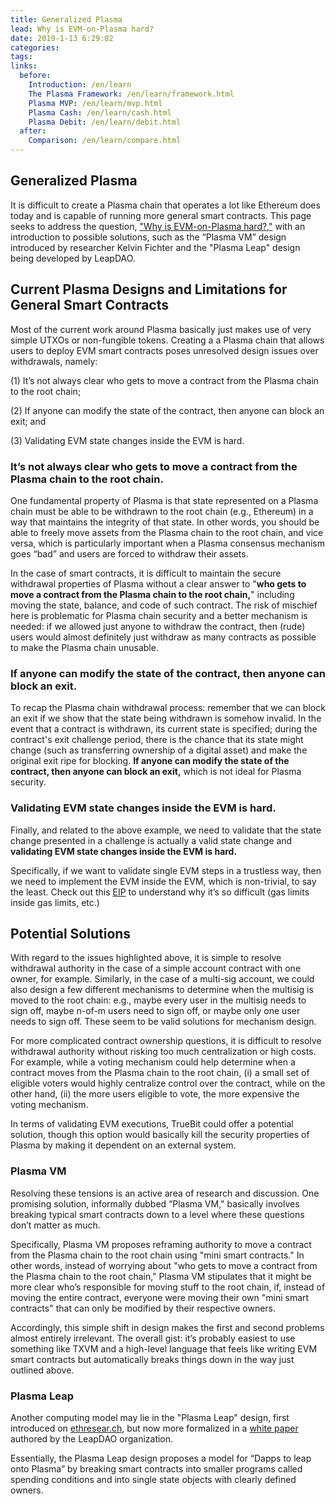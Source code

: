 ```yaml
---
title: Generalized Plasma
lead: Why is EVM-on-Plasma hard?
date: 2019-1-13 6:29:02
categories:
tags:
links:
  before:
    Introduction: /en/learn
    The Plasma Framework: /en/learn/framework.html
    Plasma MVP: /en/learn/mvp.html
    Plasma Cash: /en/learn/cash.html
    Plasma Debit: /en/learn/debit.html
  after:
    Comparison: /en/learn/compare.html
---
```


## Generalized Plasma

It is difficult to create a Plasma chain that operates a lot like Ethereum does today and is capable of running more general smart contracts. 
This page seeks to address the question, ["Why is EVM-on-Plasma hard?,"](https://medium.com/@kelvinfichter/why-is-evm-on-plasma-hard-bf2d99c48df7) with an introduction to possible solutions, such as the “Plasma VM” design introduced by researcher Kelvin Fichter and the "Plasma Leap" design being developed by LeapDAO.

## Current Plasma Designs and Limitations for General Smart Contracts

Most of the current work around Plasma basically just makes use of very simple UTXOs or non-fungible tokens. 
Creating a a Plasma chain that allows users to deploy EVM smart contracts poses unresolved design issues over withdrawals, namely:

(1) It’s not always clear who gets to move a contract from the Plasma chain to the root chain;

(2) If anyone can modify the state of the contract, then anyone can block an exit; and

(3) Validating EVM state changes inside the EVM is hard.

### It’s not always clear who gets to move a contract from the Plasma chain to the root chain.

One fundamental property of Plasma is that state represented on a Plasma chain must be able to be withdrawn to the root chain (e.g., Ethereum) in a way that maintains the integrity of that state. 
In other words, you should be able to freely move assets from the Plasma chain to the root chain, and vice versa, which is particularly important when a Plasma consensus mechanism goes “bad” and users are forced to withdraw their assets.

In the case of smart contracts, it is difficult to maintain the secure withdrawal properties of Plasma without a clear answer to "**who gets to move a contract from the Plasma chain to the root chain,**" including moving the state, balance, and code of such contract. 
The risk of mischief here is problematic for Plasma chain security and a better mechanism is needed: if we allowed just anyone to withdraw the contract, then (rude) users would almost definitely just withdraw as many contracts as possible to make the Plasma chain unusable.   

### If anyone can modify the state of the contract, then anyone can block an exit.

To recap the Plasma chain withdrawal process: remember that we can block an exit if we show that the state being withdrawn is somehow invalid. 
In the event that a contract is withdrawn, its current state is specified; during the contract's exit challenge period, there is the chance that its state might change (such as transferring ownership of a digital asset) and make the original exit ripe for blocking. 
**If anyone can modify the state of the contract, then anyone can block an exit,** which is not ideal for Plasma security.

### Validating EVM state changes inside the EVM is hard.

Finally, and related to the above example, we need to validate that the state change presented in a challenge is actually a valid state change and **validating EVM state changes inside the EVM is hard.** 

Specifically, if we want to validate single EVM steps in a trustless way, then we need to implement the EVM inside the EVM, which is non-trivial, to say the least. 
Check out this [EIP](https://github.com/ethereum/EIPs/issues/726) to understand why it’s so difficult (gas limits inside gas limits, etc.)

## Potential Solutions

With regard to the issues highlighted above, it is simple to resolve withdrawal authority in the case of a simple account contract with one owner, for example. 
Similarly, in the case of a multi-sig account, we could also design a few different mechanisms to determine when the multisig is moved to the root chain: e.g., maybe every user in the multisig needs to sign off, maybe n-of-m users need to sign off, or maybe only one user needs to sign off. 
These seem to be valid solutions for mechanism design.

For more complicated contract ownership questions, it is difficult to resolve withdrawal authority without risking too much centralization or high costs. 
For example, while a voting mechanism could help determine when a contract moves from the Plasma chain to the root chain, (i) a small set of eligible voters would highly centralize control over the contract, while on the other hand, (ii) the more users eligible to vote, the more expensive the voting mechanism.  

In terms of validating EVM executions, TrueBit could offer a potential solution, though this option would basically kill the security properties of Plasma by making it dependent on an external system.

### Plasma VM

Resolving these tensions is an active area of research and discussion. 
One promising solution, informally dubbed “Plasma VM," basically involves breaking typical smart contracts down to a level where these questions don’t matter as much. 

Specifically, Plasma VM proposes reframing authority to move a contract from the Plasma chain to the root chain using "mini smart contracts." 
In other words, instead of worrying about "who gets to move a contract from the Plasma chain to the root chain," Plasma VM stipulates that it might be more clear who’s responsible for moving stuff to the root chain, if, instead of moving the entire contract, everyone were moving their own "mini smart contracts" that can only be modified by their respective owners.

Accordingly, this simple shift in design makes the first and second problems almost entirely irrelevant. 
The overall gist: it’s probably easiest to use something like TXVM and a high-level language that feels like writing EVM smart contracts but automatically breaks things down in the way just outlined above.

### Plasma Leap

Another computing model may lie in the "Plasma Leap" design, first introduced on [ethresear.ch](https://ethresear.ch/t/plasma-leap-a-state-enabled-computing-model-for-plasma/3539), but now more formalized in a [white paper](https://docs.google.com/document/d/1vStTjqvqZGyiI5AVtpwCIMlHFnzC_4bbixsCfs27-M8/edit) authored by the LeapDAO organization.

Essentially, the Plasma Leap design proposes a model for “Dapps to leap onto Plasma” by breaking smart contracts into smaller programs called spending conditions and into single state objects with clearly defined owners.  
